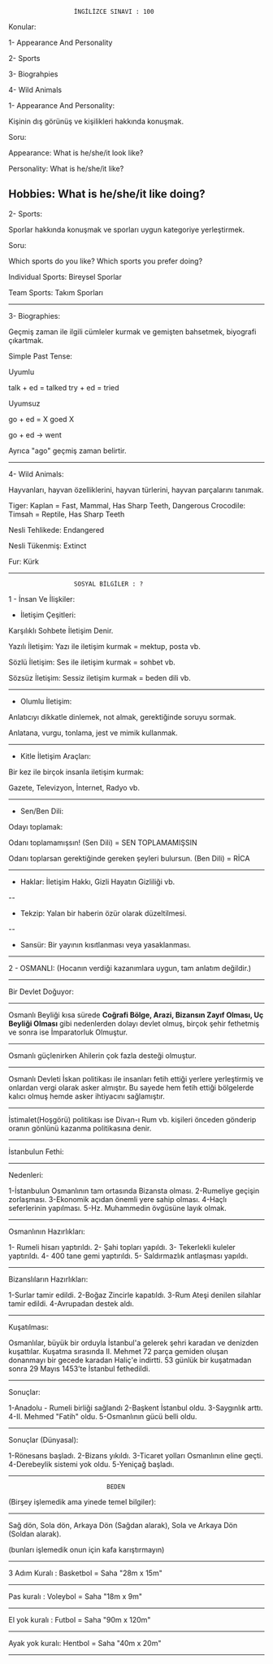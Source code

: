                      İNGİLİZCE SINAVI : 100


Konular:

1- Appearance And Personality

2- Sports

3- Biograhpies

4- Wild Animals



1- Appearance And Personality:

Kişinin dış görünüş ve kişilikleri hakkında konuşmak.

Soru:

Appearance: What is he/she/it look like?

Personality: What is he/she/it like?

Hobbies: What is he/she/it like doing?
------------------------------------------------------------------------------



2- Sports:

Sporlar hakkında konuşmak ve sporları uygun kategoriye yerleştirmek.

Soru:

Which sports do you like?
Which sports you prefer doing?



Individual Sports: Bireysel Sporlar

Team Sports: Takım Sporları


-------------------------------------------------------------------------------




3- Biographies:

Geçmiş zaman ile ilgili cümleler kurmak ve gemişten bahsetmek, biyografi çıkartmak.

Simple Past Tense:

Uyumlu

talk + ed = talked
try + ed = tried

Uyumsuz

go + ed = X goed X

go + ed -> went

Ayrıca "ago" geçmiş zaman belirtir.


-------------------------------------------------------------------------------




4- Wild Animals:

Hayvanları, hayvan özelliklerini, hayvan türlerini, hayvan parçalarını tanımak.


Tiger: Kaplan = Fast, Mammal, Has Sharp Teeth, Dangerous
Crocodile: Timsah = Reptile, Has Sharp Teeth

Nesli Tehlikede: Endangered

Nesli Tükenmiş: Extinct

Fur: Kürk





-------------------------------------------------------------------------------


                      SOSYAL BİLGİLER : ?
                      
                 
                 
                      
1 - İnsan Ve İlişkiler:

* İletişim Çeşitleri:

Karşılıklı Sohbete İletişim Denir.

Yazılı İletişim: Yazı ile iletişim kurmak = mektup, posta vb.

Sözlü İletişim: Ses ile iletişim kurmak = sohbet vb.

Sözsüz İletişim: Sessiz iletişim kurmak = beden dili vb.

------------------------------------------------------------------------------

* Olumlu İletişim:

Anlatıcıyı dikkatle dinlemek, not almak, gerektiğinde soruyu sormak.

Anlatana, vurgu, tonlama, jest ve mimik kullanmak.

-----------------------------------------------------------------------------

* Kitle İletişim Araçları:

Bir kez ile birçok insanla iletişim kurmak:

Gazete, Televizyon, İnternet, Radyo vb.

-------------------------------------------------------------------------------

* Sen/Ben Dili: 

Odayı toplamak:

Odanı toplamamışsın! (Sen Dili) = SEN TOPLAMAMIŞSIN

Odanı toplarsan gerektiğinde gereken şeyleri bulursun. (Ben Dili) = RİCA

-------------------------------------------------------------------------------

* Haklar: İletişim Hakkı, Gizli Hayatın Gizliliği vb.

--

* Tekzip: Yalan bir haberin özür olarak düzeltilmesi.
 
--
 
* Sansür: Bir yayının kısıtlanması veya yasaklanması.



---------------------------------------------------------------------------




2 - OSMANLI: (Hocanın verdiği kazanımlara uygun, tam anlatım değildir.)




-----------------------------------------------------------------------------


Bir Devlet Doğuyor:

-----------------------------------------------------------------------------

Osmanlı Beyliği kısa sürede **Coğrafi Bölge, Arazi, Bizansın Zayıf
Olması, Uç Beyliği Olması** gibi nedenlerden dolayı devlet olmuş,
birçok şehir fethetmiş ve sonra ise İmparatorluk Olmuştur.

-----------------------------------------------------------------------------

Osmanlı güçlenirken Ahilerin çok fazla desteği olmuştur.

-----------------------------------------------------------------------------

Osmanlı Devleti İskan politikası ile insanları fetih ettiği yerlere 
yerleştirmiş ve onlardan vergi olarak asker almıştır. Bu sayede
hem fetih ettiği bölgelerde kalıcı olmuş hemde asker ihtiyacını
sağlamıştır.

-----------------------------------------------------------------------------

İstimalet(Hoşgörü) politikası ise Divan-ı Rum vb. kişileri
önceden gönderip oranın gönlünü kazanma politikasına
denir.



---------------------------------------------------------------------------



İstanbulun Fethi:


-----------------------------------------------------------------------------


Nedenleri:

1-İstanbulun Osmanlının tam ortasında Bizansta olması.
2-Rumeliye geçişin zorlaşması.
3-Ekonomik açıdan önemli yere sahip olması.
4-Haçlı seferlerinin yapılması.
5-Hz. Muhammedin övgüsüne layık olmak.

-----------------------------------------------------------------------------

Osmanlının Hazırlıkları:

1- Rumeli hisarı yaptırıldı.
2- Şahi topları yapıldı.
3- Tekerlekli kuleler yaptırıldı.
4- 400 tane gemi yaptırıldı.
5- Saldırmazlık antlaşması yapıldı.

-----------------------------------------------------------------------------

Bizanslıların Hazırlıkları:

1-Surlar tamir edildi.
2-Boğaz Zincirle kapatıldı.
3-Rum Ateşi denilen silahlar tamir edildi.
4-Avrupadan destek aldı.

-----------------------------------------------------------------------------

Kuşatılması:

Osmanlılar, büyük bir orduyla İstanbul'a gelerek 
şehri karadan ve denizden kuşattılar.
Kuşatma sırasında II. Mehmet 72 parça gemiden oluşan
donanmayı bir gecede karadan Haliç'e indirtti.
53 günlük bir kuşatmadan sonra 29 Mayıs 1453’te İstanbul fethedildi.

-----------------------------------------------------------------------------

Sonuçlar:

1-Anadolu - Rumeli birliği sağlandı
2-Başkent İstanbul oldu.
3-Saygınlık arttı.
4-II. Mehmed "Fatih" oldu.
5-Osmanlının gücü belli oldu.

-----------------------------------------------------------------------------

Sonuçlar (Dünyasal):

1-Rönesans başladı.
2-Bizans yıkıldı.
3-Ticaret yolları Osmanlının eline geçti.
4-Derebeylik sistemi yok oldu.
5-Yeniçağ başladı.

-----------------------------------------------------------------------------


                               BEDEN
                               
                               
(Birşey işlemedik ama yinede temel bilgiler): 

-----------------------------------------------------------------------------

Sağ dön,
Sola dön,
Arkaya Dön (Sağdan alarak),
Sola ve Arkaya Dön (Soldan alarak).

(bunları işlemedik onun için kafa karıştırmayın)


-----------------------------------------------------------------------------

3 Adım Kuralı : Basketbol = Saha "28m x 15m"

-----------------------------------------------------------------------------

Pas kuralı : Voleybol = Saha "18m x 9m"

-----------------------------------------------------------------------------

El yok kuralı : Futbol = Saha "90m x 120m"

-----------------------------------------------------------------------------

Ayak yok kuralı: Hentbol = Saha "40m x 20m"

-----------------------------------------------------------------------------
